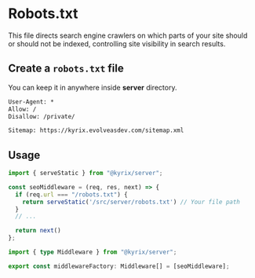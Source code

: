 # Robots.txt

This file directs search engine crawlers on which parts of your site should or should not be indexed, controlling site visibility in search results.

## Create a `robots.txt` file

You can keep it in anywhere inside **server** directory.

```txt
User-Agent: *
Allow: /
Disallow: /private/

Sitemap: https://kyrix.evolveasdev.com/sitemap.xml
```

## Usage

```ts
import { serveStatic } from "@kyrix/server";

const seoMiddleware = (req, res, next) => {
  if (req.url === "/robots.txt") {
    return serveStatic('/src/server/robots.txt') // Your file path
  }
  // ...

  return next()
};
```

```ts
import { type Middleware } from "@kyrix/server";

export const middlewareFactory: Middleware[] = [seoMiddleware];
```

